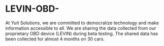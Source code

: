 # LEVIN-OBD-
At Yuñ Solutions, we are committed to democratize technology and make information accessible to all. We are sharing the data collected from our proprietary OBD device (LEVIN) during beta testing. The shared data has been collected for almost 4 months on 30 cars.
